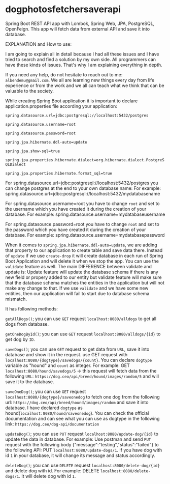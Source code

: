 # dogphotosfetchersaverapi
Spring Boot REST API app with Lombok, Spring Web, JPA, PostgreSQL, OpenFeign. This app will fetch data from external API and save it into database.

EXPLANATION and How to use:

I am going to explain all in detail because I had all these issues and I have tried to search and find a solution by my own side.
All programmers can have these kinds of issues. That's why I am explaining everything in depth.

If you need any help, do not hesitate to reach out to me: `albendemu@gmail.com`.
We all are learning new things every day from life experience or from the work and we all can teach what we think that can be valuable to the society.

While creating Spring Boot application it is important to declare application.properties file according your application:

`spring.datasource.url=jdbc:postgresql://localhost:5432/postgres` 

`spring.datasource.username=root`

`spring.datasource.password=root`

`spring.jpa.hibernate.ddl-auto=update`

`spring.jpa.show-sql=true`

`spring.jpa.properties.hibernate.dialect=org.hibernate.dialect.PostgreSQLDialect`

`spring.jpa.properties.hibernate.format_sql=true`


For spring.datasource.url=jdbc:postgresql://localhost:5432/postgres you can change postgres at the end to your own database name:
For example: spring.datasource.url=jdbc:postgresql://localhost:5432/mydatabasename

For spring.datasource.username=root you have to change `root` and set to the username which you have created it during the creation of your database. For example: spring.datasource.username=mydatabaseusername

For spring.datasource.password=root you have to change `root` and set to the password which you have created it during the creation of your database. For example: spring.datasource.username=mydatabasepassword

When it comes to `spring.jpa.hibernate.ddl-auto=update`, we are adding that property to our application to create table and save data there. Instead of `update` if we use `create-drop` it will create database in each run of Spring Boot Application and will delete it when we stop the app. You can use the `validate` feature as well. The main DIFFERENCE between validate and update is:
Update feature will update the database schema if there is any new field or propery added to our entity but validate feature will make sure that the database schema matches the entities in the application but will not make any change to that.
If we use `validate` and we have some new entities, then our application will fail to start due to database schema mismatch.



It has following methods: 

`getAllDogs()`; you can use `GET` request `localhost:8080/alldogs` to get all dogs from database.


`getOneDogById()`; you can use `GET` request `localhost:8080/alldogs/{id}` to get dog by `ID`.


`saveDogs()`; you can use `GET` request to get data from `URL`, save it into database and show it in the request.
use GET request with `localhost:8080/{dogtype}/savedogs/{count}`. You can declare `dogtype` variable as "hound" and `count` as integer. For example: GET `localhost:8080/hound/savedogs/5` -> this request will fetch data from the following `URL`: `https://dog.ceo/api/breed/hound/images/random/5` and will save it to the database.


`saveOneDog()`; you can use `GET` request `localhost:8080/{dogtype}/saveonedog` to fetch one dog from the following url: `https://dog.ceo/api/breed/hound/images/random` and save it into database. I have declared `dogtype` as hound(`localhost:8080/hound/saveonedog`). You can check the official documentation and can see what you can use as dogtype in the following link: `https://dog.ceo/dog-api/documentation`


`updateDog()`; you can use `PUT` request `localhost:8080/update-dog/{id}` to update the data in database. For example: Use postman and send `PUT` request with the following body {"message":"testing","status":"failed"} to the following API: PUT `localhost:8080/update-dogs/1`. If you have dog with id `1` in your database, it will change its message and status accordingly.


`deleteDog()`; you can use `DELETE` request `localhost:8080/delete-dog/{id}` and delete dog with id. For example: DELETE `localhost:8080/delete-dogs/1`. It will delete dog with id `1`.
